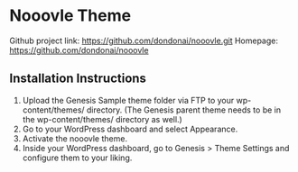 # Nooovle Theme

Github project link: https://github.com/dondonai/nooovle.git
Homepage: https://github.com/dondonai/nooovle


## Installation Instructions

1. Upload the Genesis Sample theme folder via FTP to your wp-content/themes/ directory. (The Genesis parent theme needs to be in the wp-content/themes/ directory as well.)
2. Go to your WordPress dashboard and select Appearance.
3. Activate the nooovle theme.
4. Inside your WordPress dashboard, go to Genesis > Theme Settings and configure them to your liking.

